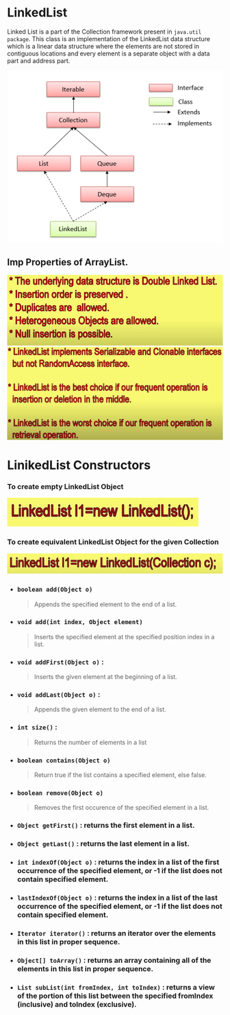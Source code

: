 # LinkedList
Linked List is a part of the Collection framework present in `java.util package`. This class is an implementation of the LinkedList data structure which is a linear data structure where the elements are not stored in contiguous locations and every element is a separate object with a data part and address part.

![](images/LinkedList_Durga5.png)

## Imp Properties of ArrayList.

![](images/LinkedList_Durga1.jpg)
![](images/LinkedList_Durga2.jpg)

# LinikedList Constructors

### To create empty LinkedList Object
![](images/LinkedList_Durga3.jpg)

### To create equivalent LinkedList Object for the given Collection
![](images/LinkedList_Durga4.jpg)

* ### `boolean add(Object o)`
  > Appends the specified element to the end of a list.
* ### `void add(int index, Object element)`
  > Inserts the specified element at the specified position index in a list.
* ### `void addFirst(Object o)` :
  >Inserts the given element at the beginning of a list.
* ### `void addLast(Object o)` :
  > Appends the given element to the end of a list.
* ### `int size()` : 
  > Returns the number of elements in a list
* ### `boolean contains(Object o)` 
  > Return true if the list contains a specified element, else false.
* ### `boolean remove(Object o)` 
  > Removes the first occurence of the specified element in a list.
* ### `Object getFirst()` : returns the first element in a list.
* ### `Object getLast()` : returns the last element in a list.
* ### `int indexOf(Object o)` : returns the index in a list of the first occurrence of the specified element, or -1 if the list does not contain specified element.
* ### `lastIndexOf(Object o)` : returns the index in a list of the last occurrence of the specified element, or -1 if the list does not contain specified element.
* ### `Iterator iterator()` : returns an iterator over the elements in this list in proper sequence.
* ### `Object[] toArray()` : returns an array containing all of the elements in this list in proper sequence.
* ### `List subList(int fromIndex, int toIndex)` : returns a view of the portion of this list between the specified fromIndex (inclusive) and toIndex (exclusive).